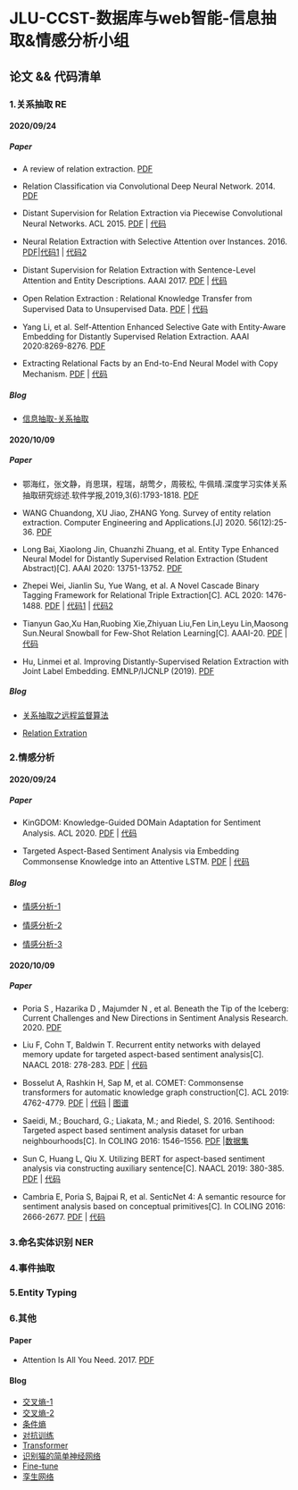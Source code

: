 # JLU-CCST-数据库与web智能-信息抽取&情感分析小组

## 论文 && 代码清单

### 1.关系抽取 RE

#### 2020/09/24

##### Paper
* A review of relation extraction. [PDF](https://www.cs.cmu.edu/~nbach/papers/A-survey-on-Relation-Extraction.pdf)

* Relation Classification via Convolutional Deep Neural Network. 2014. [PDF](https://www.aclweb.org/anthology/C14-1220/)

* Distant Supervision for Relation Extraction via Piecewise Convolutional Neural Networks. ACL 2015. [PDF](https://www.aclweb.org/anthology/D15-1203.pdf) | [代码]()

* Neural Relation Extraction with Selective Attention over Instances. 2016. [PDF](https://www.aclweb.org/anthology/P16-1200.pdf)|[代码1](https://github.com/thunlp/NRE) | [代码2](https://github.com/ShomyLiu/pytorch-relation-extraction)

* Distant Supervision for Relation Extraction with Sentence-Level Attention and Entity Descriptions. AAAI 2017. [PDF](http://www.nlpr.ia.ac.cn/cip/~liukang/liukangPageFile/AAAI2017.pdf) | [代码]()

* Open Relation Extraction : Relational Knowledge Transfer from Supervised Data to Unsupervised Data. [PDF](https://www.aclweb.org/anthology/D19-1021.pdf) | [代码](https://github.com/thunlp/RSN)


* Yang Li, et al. Self-Attention Enhanced Selective Gate with Entity-Aware Embedding for Distantly Supervised Relation Extraction. AAAI 2020:8269-8276. [PDF](https://aaai.org/ojs/index.php/AAAI/article/view/6342)

* Extracting Relational Facts by an End-to-End Neural Model with Copy Mechanism. [PDF](https://www.aclweb.org/anthology/P18-1047.pdf) | [代码](https://github.com/xiangrongzeng/copy_re)



##### Blog

* [信息抽取-关系抽取](https://www.cnblogs.com/sandwichnlp/p/12020066.html)

#### 2020/10/09

##### Paper

* 鄂海红，张文静，肖思琪，程瑞，胡莺夕，周筱松, 牛佩晴.深度学习实体关系抽取研究综述.软件学报,2019,3(6):1793-1818. [PDF](http://www.jos.org.cn/jos/ch/reader/create_pdf.aspx?file_no=5817&journal_id=jos)

* WANG Chuandong, XU Jiao, ZHANG Yong. Survey of entity relation extraction. Computer Engineering and Applications.[J] 2020. 56(12):25-36. [PDF](http://d.wanfangdata.com.cn/periodical/jsjgcyyy202012005)

* Long Bai, Xiaolong Jin, Chuanzhi Zhuang, et al. Entity Type Enhanced Neural Model for Distantly Supervised Relation Extraction (Student Abstract)[C]. AAAI 2020: 13751-13752. [PDF](https://aaai.org/ojs/index.php/AAAI/article/view/7147)

* Zhepei Wei, Jianlin Su, Yue Wang, et al. A Novel Cascade Binary Tagging Framework for Relational Triple Extraction[C]. ACL 2020: 1476-1488. [PDF](https://www.aclweb.org/anthology/2020.acl-main.136/) | [代码1](https://github.com/weizhepei/CasRel) | [代码2](https://github.com/yuanyu255/PCNN_C2SA)

* Tianyun Gao,Xu Han,Ruobing Xie,Zhiyuan Liu,Fen Lin,Leyu Lin,Maosong Sun.Neural Snowball for Few-Shot Relation Learning[C]. AAAI-20. [PDF](https://aaai.org/ojs/index.php/AAAI/article/view/6281/6137) | [代码](https://github.com/thunlp/Neural-Snowball)

* Hu, Linmei et al. Improving Distantly-Supervised Relation Extraction with Joint Label Embedding. EMNLP/IJCNLP (2019). [PDF](https://www.aclweb.org/anthology/D19-1395.pdf)

##### Blog

* [关系抽取之远程监督算法](https://www.cnblogs.com/Luv-GEM/p/11598294.html)

* [Relation Extration](https://www.cnblogs.com/vpegasus/p/re.html)

### 2.情感分析

#### 2020/09/24

##### Paper

* KinGDOM: Knowledge-Guided DOMain Adaptation for Sentiment Analysis. ACL 2020. [PDF](https://www.aclweb.org/anthology/2020.acl-main.292.pdf) | [代码](https://github.com/declare-lab/kingdom)

* Targeted Aspect-Based Sentiment Analysis via Embedding Commonsense Knowledge into an Attentive LSTM. [PDF](https://www.sentic.net/sentic-lstm.pdf) | [代码]()

##### Blog

* [情感分析-1](https://blog.csdn.net/lvsehaiyang1993/article/details/94596358)

* [情感分析-2](https://blog.csdn.net/u013510838/article/details/82558797?utm_medium=distribute.pc_relevant.none-task-blog-BlogCommendFromMachineLearnPai2-2.channel_param&depth_1-utm_source=distribute.pc_relevant.none-task-blog-BlogCommendFromMachineLearnPai2-2.channel_param)

* [情感分析-3](https://blog.csdn.net/u013510838/article/details/82558797)

#### 2020/10/09

##### Paper

* Poria S , Hazarika D , Majumder N , et al. Beneath the Tip of the Iceberg: Current Challenges and New Directions in Sentiment Analysis Research. 2020. [PDF](https://arxiv.org/pdf/2005.00357.pdf)

* Liu F, Cohn T, Baldwin T. Recurrent entity networks with delayed memory update for targeted aspect-based sentiment analysis[C]. NAACL 2018: 278-283. [PDF](https://www.aclweb.org/anthology/N18-2045.pdf) | [代码](https://github.com/liufly/delayed-memory-update-entnet)

* Bosselut A, Rashkin H, Sap M, et al. COMET: Commonsense transformers for automatic knowledge graph construction[C]. ACL 2019: 4762-4779. [PDF](https://www.aclweb.org/anthology/P19-1470.pdf) | [代码](https://github.com/atcbosselut/comet-commonsense) | [图谱](https://mosaickg.apps.allenai.org/)

* Saeidi, M.; Bouchard, G.; Liakata, M.; and Riedel, S. 2016. Sentihood: Targeted aspect based sentiment analysis dataset for urban neighbourhoods[C]. In COLING 2016: 1546–1556. [PDF](https://www.aclweb.org/anthology/C16-1146.pdf) |[数据集](https://github.com/uclmr/jack/tree/master/data/sentihood)

* Sun C, Huang L, Qiu X. Utilizing BERT for aspect-based sentiment analysis via constructing auxiliary sentence[C]. NAACL 2019: 380-385. [PDF](https://www.aclweb.org/anthology/N19-1035.pdf) | [代码](https://github.com/HSLCY/ABSA-BERT-pair)

* Cambria E, Poria S, Bajpai R, et al. SenticNet 4: A semantic resource for sentiment analysis based on conceptual primitives[C]. In COLING 2016: 2666-2677. [PDF](https://www.sentic.net/senticnet-4.pdf) | [代码](http://sentic.net/senticnet-4.0.zip)

### 3.命名实体识别 NER

### 4.事件抽取

### 5.Entity Typing

### 6.其他

#### Paper

* Attention Is All You Need. 2017. [PDF](https://xueshu.baidu.com/usercenter/paper/show?paperid=93f237b1172b174c55f3bdfd91d2f2d2&hitarticle=1)

#### Blog

* [交叉熵-1](https://zhuanlan.zhihu.com/p/35709485)
* [交叉熵-2](https://blog.csdn.net/admin_maxin/article/details/107251603)
* [条件熵](https://zhuanlan.zhihu.com/p/35379531)
* [对抗训练](http://www.twistedwg.com/2018/12/04/VAT.html)
* [Transformer](https://blog.csdn.net/longxinchen_ml/article/details/86533005)
* [识别猫的简单神经网络](https://blog.csdn.net/u013733326/article/details/79639509)
* [Fine-tune](https://blog.csdn.net/u013841196/article/details/80919857)
* [孪生网络](https://blog.csdn.net/hei653779919/article/details/106588973)

